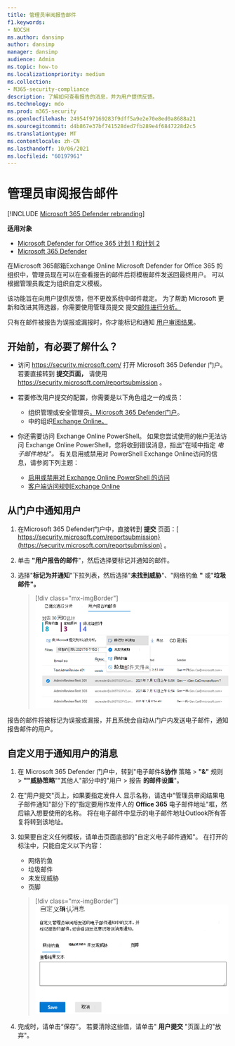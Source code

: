 ```yaml
---
title: 管理员审阅报告邮件
f1.keywords:
- NOCSH
ms.author: dansimp
author: dansimp
manager: dansimp
audience: Admin
ms.topic: how-to
ms.localizationpriority: medium
ms.collection:
- M365-security-compliance
description: 了解如何查看报告的消息，并为用户提供反馈。
ms.technology: mdo
ms.prod: m365-security
ms.openlocfilehash: 24954f97169283f9dff5a9e2e70e8ed0a8688a21
ms.sourcegitcommit: d4b867e37bf741528ded7fb289e4f6847228d2c5
ms.translationtype: MT
ms.contentlocale: zh-CN
ms.lasthandoff: 10/06/2021
ms.locfileid: "60197961"
---
```

# <a name="admin-review-for-reported-messages"></a>管理员审阅报告邮件

[!INCLUDE [Microsoft 365 Defender rebranding](../includes/microsoft-defender-for-office.md)]

**适用对象**
- [Microsoft Defender for Office 365 计划 1 和计划 2](defender-for-office-365.md)
- [Microsoft 365 Defender](../defender/microsoft-365-defender.md)

在Microsoft 365邮箱Exchange Online Microsoft Defender for Office 365 的组织中，管理员现在可以在查看报告的邮件后将模板邮件发送回最终用户。 可以根据管理员裁定为组织自定义模板。

该功能旨在向用户提供反馈，但不更改系统中邮件裁定。 为了帮助 Microsoft 更新和改进其筛选器，你需要使用管理员提交 提交[邮件进行分析。](admin-submission.md)

只有在邮件被报告为误报或漏报时，你才能标记和通知 [用户审阅结果](report-false-positives-and-false-negatives.md)。

## <a name="what-do-you-need-to-know-before-you-begin"></a>开始前，有必要了解什么？

- 访问 <https://security.microsoft.com/> 打开 Microsoft 365 Defender 门户。 若要直接转到 **提交页面，** 请使用 <https://security.microsoft.com/reportsubmission> 。

- 若要修改用户提交的配置，你需要是以下角色组之一的成员：
  - 组织管理或安全管理员[。Microsoft 365 Defender门户](permissions-microsoft-365-security-center.md)。
  - 中的组织[Exchange Online。](/Exchange/permissions-exo/permissions-exo#role-groups)

- 你还需要访问 Exchange Online PowerShell。 如果您尝试使用的帐户无法访问 Exchange Online PowerShell，您将收到错误消息，指出"在域中指定 *电子邮件地址"。* 有关启用或禁用对 PowerShell Exchange Online访问的信息，请参阅下列主题：
  - [启用或禁用对 Exchange Online PowerShell 的访问](/powershell/exchange/disable-access-to-exchange-online-powershell)
  - [客户端访问规则Exchange Online](/exchange/clients-and-mobile-in-exchange-online/client-access-rules/client-access-rules)

## <a name="notify-users-from-within-the-portal"></a>从门户中通知用户

1. 在Microsoft 365 Defender门户中，直接转到 **提交** 页面：[ https://security.microsoft.com/reportsubmission}(https://security.microsoft.com/reportsubmission) 。

2. 单击 **"用户报告的邮件**"，然后选择要标记并通知的邮件。

3. 选择"**标记为并通知**"下拉列表，然后选择"**未找到威胁**"、"网络钓鱼 **"** 或"**垃圾邮件"。**

   > [!div class="mx-imgBorder"]
   > ![从门户发送邮件。](../../media/admin-review-send-message-from-portal.png)

报告的邮件将被标记为误报或漏报，并且系统会自动从门户内发送电子邮件，通知报告邮件的用户。

## <a name="customize-the-messages-used-to-notify-users"></a>自定义用于通知用户的消息

1. 在 Microsoft 365 Defender 门户中，转到"电子邮件&**协作** 策略 \> **"&"** 规则 \> **""威胁策略**""其他人"部分中的"用户 \> 报告 **的邮件设置**"。

2. 在"用户提交"页上，如果要指定发件人 显示名称，请选中"管理员审阅结果电子邮件通知"部分下的"指定要用作发件人的 **Office 365** 电子邮件地址"框，然后输入想要使用的名称。 将在电子邮件中显示的电子邮件地址Outlook所有答复将转到该地址。

3. 如果要自定义任何模板，请单击页面底部的"自定义电子邮件通知"。  在打开的标注中，只能自定义以下内容：

    - 网络钓鱼
    - 垃圾邮件
    - 未发现威胁
    - 页脚

    > [!div class="mx-imgBorder"]
    > ![自定义发送给用户的邮件。](../../media/admin-review-customize-message.png)

4. 完成时，请单击“保存”。 若要清除这些值，请单击" **用户提交** "页面上的"放弃"。
